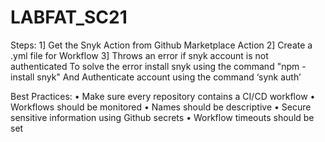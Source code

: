 # LABFAT_SC21

Steps:
1] Get the Snyk Action from Github Marketplace Action
2] Create a .yml file for Workflow
3] Throws an error if snyk account is not authenticated
  To solve the error install snyk  using the command "npm -install snyk"
  And Authenticate account using the command ‘synk auth’


Best Practices:
•	Make sure every repository contains a CI/CD workflow
•	Workflows should be monitored
•	Names should be descriptive
•	Secure sensitive information using Github secrets
•	Workflow timeouts should be set
